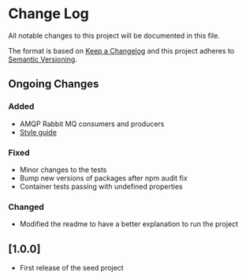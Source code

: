 # Change Log
All notable changes to this project will be documented in this file.

The format is based on [Keep a Changelog](http://keepachangelog.com/)
and this project adheres to [Semantic Versioning](http://semver.org/).

## Ongoing Changes
### Added
- AMQP Rabbit MQ consumers and producers
- [Style guide](./STYLE.md)

### Fixed
- Minor changes to the tests
- Bump new versions of packages after npm audit fix
- Container tests passing with undefined properties

### Changed
- Modified the readme to have a better explanation to run the project

## [1.0.0]
- First release of the seed project
